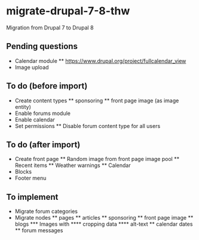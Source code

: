 # migrate-drupal-7-8-thw
Migration from Drupal 7 to Drupal 8

## Pending questions

* Calendar module
** https://www.drupal.org/project/fullcalendar_view
* Image upload

## To do (before import)

* Create content types
** sponsoring
** front page image (as image entity)
* Enable forums module
* Enable calendar
* Set permissions
** Disable forum content type for all users

## To do (after import)

* Create front page
** Random image from front page image pool
** Recent items
** Weather warnings
** Calendar
* Blocks
* Footer menu

## To implement

* Migrate forum categories
* Migrate nodes
** pages
** articles
** sponsoring
** front page image
** blogs
*** Images with
**** cropping data
**** alt-text
** calendar dates
** forum messages
